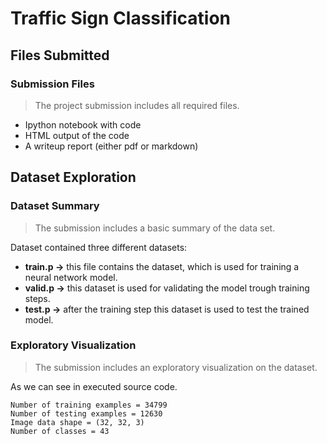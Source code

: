 # Traffic Sign Classification
## Files Submitted
### Submission Files
>  The project submission includes all required files.

- Ipython notebook with code
- HTML output of the code
- A writeup report (either pdf or markdown)

## Dataset Exploration
### Dataset Summary
> The submission includes a basic summary of the data set.

Dataset contained three different datasets:

- **train.p ->** this file contains the dataset, which is used for training a neural network model.
- **valid.p ->** this dataset is used for validating the model trough training steps.
- **test.p ->** after the training step this dataset is used to test the trained model.
### Exploratory Visualization
>The submission includes an exploratory visualization on the dataset.

As we can see in executed source code.
````
Number of training examples = 34799
Number of testing examples = 12630
Image data shape = (32, 32, 3)
Number of classes = 43
````

<!--stackedit_data:
eyJoaXN0b3J5IjpbLTY5Nzk2OTU1MCwxNDM5MTQ4MDczXX0=
-->